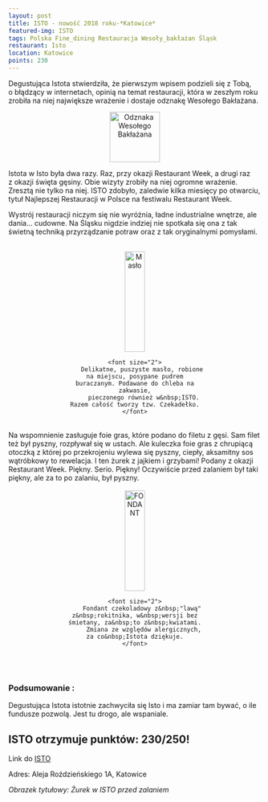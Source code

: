 ```yaml
---
layout: post
title: ISTO - nowość 2018 roku-*Katowice*
featured-img: ISTO
tags: Polska Fine_dining Restauracja Wesoły_bakłażan Śląsk
restaurant: Isto
location: Katowice
points: 230
---
```



Degustująca Istota stwierdziła, że pierwszym wpisem podzieli się z&nbsp;Tobą, o&nbsp;błądzący w&nbsp;internetach,
 opinią na temat restauracji, która w&nbsp;zeszłym roku zrobiła na niej największe wrażenie i&nbsp;dostaje odznakę Wesołego Bakłażana.

<center><div style="width:30%">
    <img src="{{site.img_url}}/assets/img/posts/odznaka.gif" alt="Odznaka Wesołego Bakłażana" height="100"
    width="auto" />
</div></center>

Istota w&nbsp;Isto była dwa razy. Raz, przy okazji Restaurant Week, a&nbsp;drugi raz z&nbsp;okazji święta gęsiny.
 Obie wizyty zrobiły na niej ogromne wrażenie. Zresztą nie tylko na niej. ISTO zdobyło,
  zaledwie kilka miesięcy po otwarciu, tytuł Najlepszej Restauracji w&nbsp;Polsce na festiwalu Restaurant Week.

Wystrój restauracji niczym się nie wyróżnia, ładne industrialne wnętrze, ale dania... cudowne.
Na Śląsku nigdzie indziej nie spotkała się ona z&nbsp;tak świetną techniką przyrządzanie potraw oraz z&nbsp;tak
 oryginalnymi pomysłami.
<br />&ensp;&ensp;&ensp;

<center><div style="width:55%">
    <img src="{{site.img_url}}/assets/img/posts/maslo.jpg" alt="Masło" height="200px" width="40px" />

    <font size="2">
        Delikatne, puszyste masło, robione na miejscu, posypane pudrem buraczanym. Podawane do chleba na zakwasie,
         pieczonego również w&nbsp;ISTO. Razem całość tworzy tzw. Czekadełko.
    </font>
</div></center>
<br />
Na wspomnienie zasługuje foie gras, które podano do filetu z&nbsp;gęsi. Sam filet też był pyszny, rozpływał się w&nbsp;ustach. Ale kuleczka foie gras
z&nbsp;chrupiącą otoczką z&nbsp;której po przekrojeniu wylewa się pyszny, ciepły, aksamitny sos wątróbkowy
 to rewelacja.
I&nbsp;ten żurek z&nbsp;jajkiem i&nbsp;grzybami! Podany z&nbsp;okazji Restaurant Week. Piękny. Serio. Piękny!
Oczywiście przed zalaniem był taki piękny, ale za to po zalaniu, był pyszny.
<br />&ensp;&ensp;&ensp;
<center><div style="width:55%">
    <img src="{{site.img_url}}/assets/img/posts/lawa.jpg" alt="FONDANT" height="200px" width="40px" />

    <font size="2">
        Fondant czekoladowy z&nbsp;"lawą" z&nbsp;rokitnika, w&nbsp;wersji bez śmietany, za&nbsp;to z&nbsp;kwiatami.
         Zmiana ze względów alergicznych, za co&nbsp;Istota dziękuje.
    </font>
</div></center>
<br />&ensp;&ensp;&ensp;

### Podsumowanie :
Degustująca Istota istotnie zachwyciła się Isto i&nbsp;ma zamiar tam bywać, o&nbsp;ile fundusze pozwolą.
 Jest tu drogo, ale wspaniale.

## ISTO otrzymuje punktów: **230/250!**
Link do [ISTO]

Adres:
Aleja Roździeńskiego 1A, Katowice

_Obrazek tytułowy: Żurek w&nbsp;ISTO przed zalaniem_

[ISTO]: http://www.isto.com.pl/